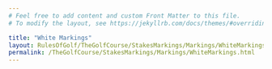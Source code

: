 ```yaml
---
# Feel free to add content and custom Front Matter to this file.
# To modify the layout, see https://jekyllrb.com/docs/themes/#overriding-theme-defaults

title: "White Markings"
layout: RulesOfGolf/TheGolfCourse/StakesMarkings/Markings/WhiteMarkings
permalink: /TheGolfCourse/StakesMarkings/Markings/WhiteMarkings.html
---
```

